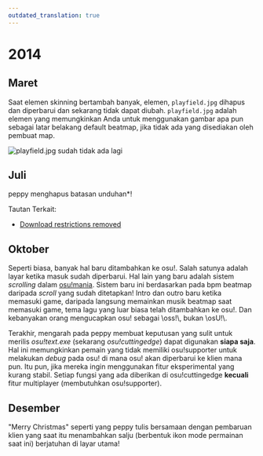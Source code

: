 ```yaml
---
outdated_translation: true
---
```


# 2014

## Maret

Saat elemen skinning bertambah banyak, elemen, `playfield.jpg` dihapus dan diperbarui dan sekarang tidak dapat diubah. `playfield.jpg` adalah elemen yang memungkinkan Anda untuk menggunakan gambar apa pun sebagai latar belakang default beatmap, jika tidak ada yang disediakan oleh pembuat map.

![](img/2014-03_01.jpg "playfield.jpg sudah tidak ada lagi")

## Juli

peppy menghapus batasan unduhan\*!

Tautan Terkait:

- [Download restrictions removed](https://osu.ppy.sh/home/news/2014-06-18-download-restrictions-removed)

## Oktober

Seperti biasa, banyak hal baru ditambahkan ke osu!. Salah satunya adalah layar ketika masuk sudah diperbarui. Hal lain yang baru adalah sistem *scrolling* dalam [osu!mania](/wiki/Game_mode/osu!mania). Sistem baru ini berdasarkan pada bpm beatmap daripada *scroll* yang sudah ditetapkan! Intro dan outro baru ketika memasuki game, daripada langsung memainkan musik beatmap saat memasuki game, tema lagu yang luar biasa telah ditambahkan ke osu!. Dan kebanyakan orang mengucapkan osu! sebagai \\oss!\\, bukan \\osU!\\.

Terakhir, mengarah pada peppy membuat keputusan yang sulit untuk merilis *osu!text.exe* (sekarang *osu!cuttingedge*) dapat digunakan **siapa saja**. Hal ini memungkinkan pemain yang tidak memiliki osu!supporter untuk melakukan *debug* pada osu! di mana osu! akan diperbarui ke klien mana pun. Itu pun, jika mereka ingin menggunakan fitur eksperimental yang kurang stabil. Setiap fungsi yang ada diberikan di osu!cuttingedge **kecuali** fitur multiplayer (membutuhkan osu!supporter).

## Desember

"Merry Christmas" seperti yang peppy tulis bersamaan dengan pembaruan klien yang saat itu menambahkan salju (berbentuk ikon mode permainan saat ini) berjatuhan di layar utama!
